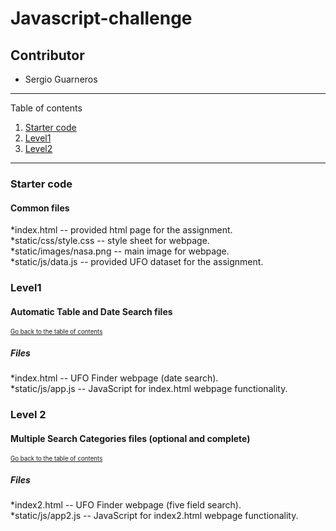 # Javascript-challenge
## Contributor
* Sergio Guarneros

---
Table of contents <a name="toc"></a>

1. [Starter code](#start)
2. [Level1](#1)
3. [Level2](#2)

---

### Starter code <a name="start"></a>

#### Common files

*index.html -- provided html page for the assignment.
<br>
*static/css/style.css -- style sheet for webpage.
<br>
*static/images/nasa.png -- main image for webpage.
<br>
*static/js/data.js -- provided UFO dataset for the assignment.
<br>

### Level1 <a name="1"></a>
#### Automatic Table and Date Search files
<sub><sup>[Go back to the table of contents](#toc)</sub></sup>

##### Files

*index.html -- UFO Finder webpage (date search).
<br>
*static/js/app.js -- JavaScript for index.html webpage functionality.
<br>

### Level 2 <a name="2"></a>
#### Multiple Search Categories files (optional and complete)
<sub><sup>[Go back to the table of contents](#toc)</sub></sup>

##### Files

*index2.html -- UFO Finder webpage (five field search).
<br>
*static/js/app2.js -- JavaScript for index2.html webpage functionality.
<br>
